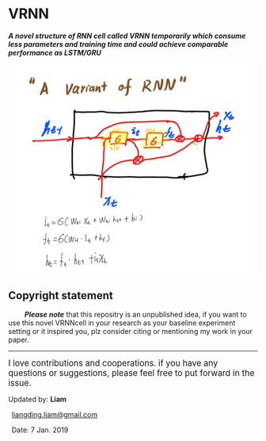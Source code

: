# VRNN
  

***A novel structure of RNN cell called VRNN temporarily which consume less parameters and training time and could achieve comparable performance as LSTM/GRU***
  

![avatar](https://github.com/alphadl/VRNN/blob/master/img/VRNN.png)
  


## Copyright statement
  

&ensp; &ensp; &ensp; ***Please note*** that this repositry is an unpublished idea, if you want to use this novel VRNNcell in your research as your baseline experiment setting  or it inspired you, plz consider citing or mentioning my work in your paper.
  

---
  


   <big>I love contributions and cooperations.
if you have any questions or suggestions,
please feel free to put forward in the issue.</big>

  

Updated by: **Liam**
  

&ensp;[liangding.liam@gmail.com](liangding.liam@gmail.com)
  

&ensp;Date: 7 Jan. 2019
